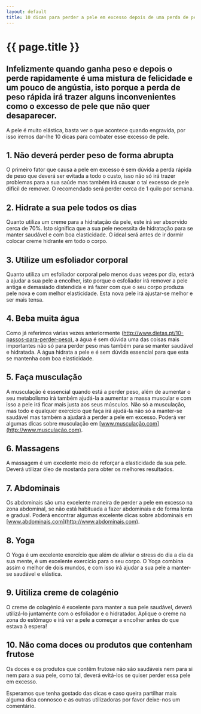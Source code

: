 ```yaml
---
layout: default
title: 10 dicas para perder a pele em excesso depois de uma perda de peso drástica.
---
```


# {{ page.title }}

## Infelizmente quando ganha peso e depois o perde rapidamente é uma mistura de felicidade e um pouco de angústia, isto porque a perda de peso rápida irá trazer alguns inconvenientes como o excesso de pele que não quer desaparecer.

A pele é muito elástica, basta ver o que acontece quando engravida, por isso iremos dar-lhe 10 dicas para combater esse excesso de pele.

## 1. Não deverá perder peso de forma abrupta

O primeiro fator que causa a pele em excesso é sem dúvida a perda rápida de peso que deverá ser evitada a todo o custo, isso não só irá trazer problemas para a sua saúde mas também irá causar o tal excesso de pele difícil de remover. O recomendado será perder cerca de 1 quilo por semana.

## 2. Hidrate a sua pele todos os dias

Quanto utiliza um creme para a hidratação da pele, este irá ser absorvido cerca de 70%. Isto significa que a sua pele necessita de hidratação para se manter saudável e com boa elasticidade. O ideal será antes de ir dormir colocar creme hidrante em todo o corpo.

## 3. Utilize um esfoliador corporal

Quanto utiliza um esfoliador corporal pelo menos duas vezes por dia, estará a ajudar a sua pele a encolher, isto porque o esfoliador irá remover a pele antiga e demasiado distendida e irá fazer com que o seu corpo produza pele nova e com melhor elasticidade. Esta nova pele irá ajustar-se melhor e ser mais tensa.

## 4. Beba muita água

Como já referimos várias vezes anteriormente (http://www.dietas.pt/10-passos-para-perder-peso), a água é sem dúvida uma das coisas mais importantes não só para perder peso mas também para se manter saudável e hidratada. A água hidrata a pele e é sem dúvida essencial para que esta se mantenha com boa elasticidade.

## 5. Faça musculação

A musculação é essencial quando está a perder peso, além de aumentar o seu metabolismo irá também ajudá-la a aumentar a massa muscular e com isso a pele irá ficar mais justa aos seus músculos. Não só a musculação, mas todo e qualquer exercício que faça irá ajudá-la não só a manter-se saudável mas também a ajudará a perder a pele em excesso. Poderá ver algumas dicas sobre musculação em [www.musculação.com](http://www.musculação.com).

## 6. Massagens

A massagem é um excelente meio de reforçar a elasticidade da sua pele. Deverá utilizar óleo de mostarda para obter os melhores resultados.

## 7. Abdominais

Os abdominais são uma excelente maneira de perder a pele em excesso na zona abdominal, se não está habituada a fazer abdominais e de forma lenta e gradual. Poderá encontrar algumas excelente dicas sobre abdominais em [www.abdominais.com](http://www.abdominais.com).

## 8. Yoga

O Yoga é um excelente exercício que além de aliviar o stress do dia a dia da sua mente, é um excelente exercício para o seu corpo. O Yoga combina assim o melhor de dois mundos, e com isso irá ajudar a sua pele a manter-se saudável e elástica.

## 9. Uitiliza creme de colagénio

O creme de colagénio é excelente para manter a sua pele saudável, deverá utilizá-lo juntamente com o esfoliador e o hidratador. Aplique o creme na zona do estômago e irá ver a pele a começar a encolher antes do que estava à espera!

## 10. Não coma doces ou produtos que contenham frutose

Os doces e os produtos que contêm frutose não são saudáveis nem para si nem para a sua pele, como tal, deverá evitá-los se quiser perder essa pele em excesso.

Esperamos que tenha gostado das dicas e caso queira partilhar mais alguma dica connosco e as outras utilizadoras por favor deixe-nos um comentário.